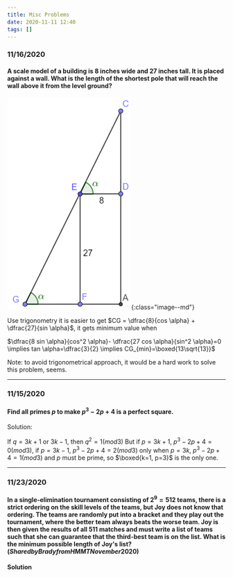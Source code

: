 ```yaml
---
title: Misc Problems
date: 2020-11-11 12:40
tags: []
---
```


### 11/16/2020

#### A scale model of a building is 8 inches wide and 27 inches tall. It is placed against a wall. What is the length of the shortest pole that will reach the wall above it from the level ground?

![image-20201116160912095](/assets/images/image-20201116160912095.png){:class="image--md"}

Use trigonometry it is easier to get $CG = \dfrac{8}{cos \alpha} + \dfrac{27}{sin \alpha}$, it gets minimum value when

 $\dfrac{8 sin \alpha}{cos^2 \alpha}- \dfrac{27 cos \alpha}{sin^2 \alpha}=0 \implies tan \alpha=\dfrac{3}{2} \implies CG_{min}=\boxed{13\sqrt{13}}$

Note: to avoid trigonometrical approach, it would be a hard work to solve this problem, seems.

---

### 11/15/2020

#### Find all primes $p$ to make $p^3-2p+4$ is a perfect square.

Solution:

If $q=3k+1$ or $3k-1$, then $q^2=1(mod3)$
But if $p=3k+1$, $p^3-2p+4=0 (mod3)$, if $p=3k-1$, $p^3-2p+4=2 (mod3)$
only when $p=3k$, $p^3-2p+4=1 (mod3)$
and $p$ must be prime, so $\boxed{k=1, p=3}$ is the only one.

---

### 11/23/2020

#### In a single-elimination tournament consisting of $2^9=512$ teams, there is a strict ordering on the skill levels of the teams, but Joy does not know that ordering. The teams are randomly put into a bracket and they play out the tournament, where the better team always beats the worse team. Joy is then given the results of all $511$ matches and must write a list of teams such that she can guarantee that the third-best team is on the list. What is the minimum possible length of Joy's list$\text{?} (Shared by Brady from HMMT November 2020)$

#### Solution

